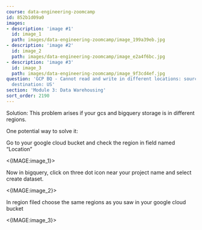```yaml
---
course: data-engineering-zoomcamp
id: 852b1d09a0
images:
- description: 'image #1'
  id: image_1
  path: images/data-engineering-zoomcamp/image_199a39eb.jpg
- description: 'image #2'
  id: image_2
  path: images/data-engineering-zoomcamp/image_e2a4f6bc.jpg
- description: 'image #3'
  id: image_3
  path: images/data-engineering-zoomcamp/image_9f3cd4ef.jpg
question: 'GCP BQ - Cannot read and write in different locations: source: asia-south2,
  destination: US'
section: 'Module 3: Data Warehousing'
sort_order: 2190
---
```


Solution: This problem arises if your gcs and bigquery storage is in different regions.

One potential way to solve it:

Go to your google cloud bucket and check the region in field named “Location”

<{IMAGE:image_1}>

Now in bigquery, click on three dot icon near your project name and select create dataset.

<{IMAGE:image_2}>

In region filed choose the same regions as you saw in your google cloud bucket

<{IMAGE:image_3}>

